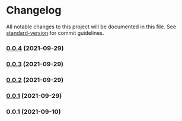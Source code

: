 # Changelog

All notable changes to this project will be documented in this file. See [standard-version](https://github.com/conventional-changelog/standard-version) for commit guidelines.

### [0.0.4](https://github.com/meness/slapdash-commands/compare/v1.0.8...v0.0.4) (2021-09-29)

### [0.0.3](https://github.com/meness/slapdash-commands/compare/v1.0.7...v0.0.3) (2021-09-29)

### [0.0.2](https://github.com/meness/slapdash-commands/compare/v1.0.6...v0.0.2) (2021-09-29)

### [0.0.1](https://github.com/meness/slapdash-commands/compare/v1.0.5...v0.0.1) (2021-09-29)

### 0.0.1 (2021-09-10)
